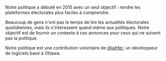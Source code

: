 Notre politique a débuté en 2015 avec un seul objectif : rendre les plateformes électorales plus faciles à comprendre.

Beaucoup de gens n'ont pas le temps de lire les actualités électorales quotidiennes, mais ils s'intéressent quand même aux politiques. Notre objectif est de fournir un contexte à ces annonces pour ceux qui ne suivent pas la politique.

Notre politique est une contribution volontaire de [@jahfer](https://mastodon.social/@jahfer), un développeur de logiciels basé à Ottawa.